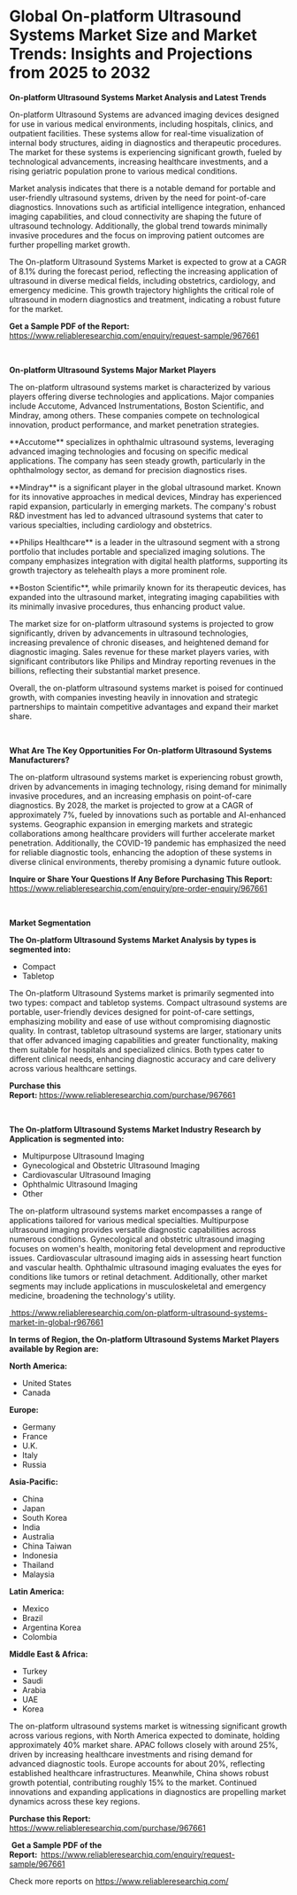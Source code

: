 <p><h1>Global On-platform Ultrasound Systems Market Size and Market Trends: Insights and Projections from 2025 to 2032</h1></p><p><strong>On-platform Ultrasound Systems Market Analysis and Latest Trends</strong></p>
<p><p>On-platform Ultrasound Systems are advanced imaging devices designed for use in various medical environments, including hospitals, clinics, and outpatient facilities. These systems allow for real-time visualization of internal body structures, aiding in diagnostics and therapeutic procedures. The market for these systems is experiencing significant growth, fueled by technological advancements, increasing healthcare investments, and a rising geriatric population prone to various medical conditions. </p><p>Market analysis indicates that there is a notable demand for portable and user-friendly ultrasound systems, driven by the need for point-of-care diagnostics. Innovations such as artificial intelligence integration, enhanced imaging capabilities, and cloud connectivity are shaping the future of ultrasound technology. Additionally, the global trend towards minimally invasive procedures and the focus on improving patient outcomes are further propelling market growth. </p><p>The On-platform Ultrasound Systems Market is expected to grow at a CAGR of 8.1% during the forecast period, reflecting the increasing application of ultrasound in diverse medical fields, including obstetrics, cardiology, and emergency medicine. This growth trajectory highlights the critical role of ultrasound in modern diagnostics and treatment, indicating a robust future for the market.</p></p>
<p><strong>Get a Sample PDF of the Report:&nbsp;</strong> <a href="https://www.reliableresearchiq.com/enquiry/request-sample/967661?utm_campaign=2299&utm_medium=2&utm_source=Github&utm_content=ia&utm_term=30032025&utm_id=on-platform-ultrasound-systems">https://www.reliableresearchiq.com/enquiry/request-sample/967661</a></p>
<p>&nbsp;</p>
<p><strong>On-platform Ultrasound Systems Major Market Players</strong></p>
<p><p>The on-platform ultrasound systems market is characterized by various players offering diverse technologies and applications. Major companies include Accutome, Advanced Instrumentations, Boston Scientific, and Mindray, among others. These companies compete on technological innovation, product performance, and market penetration strategies.</p><p>**Accutome** specializes in ophthalmic ultrasound systems, leveraging advanced imaging technologies and focusing on specific medical applications. The company has seen steady growth, particularly in the ophthalmology sector, as demand for precision diagnostics rises.</p><p>**Mindray** is a significant player in the global ultrasound market. Known for its innovative approaches in medical devices, Mindray has experienced rapid expansion, particularly in emerging markets. The company's robust R&D investment has led to advanced ultrasound systems that cater to various specialties, including cardiology and obstetrics.</p><p>**Philips Healthcare** is a leader in the ultrasound segment with a strong portfolio that includes portable and specialized imaging solutions. The company emphasizes integration with digital health platforms, supporting its growth trajectory as telehealth plays a more prominent role.</p><p>**Boston Scientific**, while primarily known for its therapeutic devices, has expanded into the ultrasound market, integrating imaging capabilities with its minimally invasive procedures, thus enhancing product value.</p><p>The market size for on-platform ultrasound systems is projected to grow significantly, driven by advancements in ultrasound technologies, increasing prevalence of chronic diseases, and heightened demand for diagnostic imaging. Sales revenue for these market players varies, with significant contributors like Philips and Mindray reporting revenues in the billions, reflecting their substantial market presence.</p><p>Overall, the on-platform ultrasound systems market is poised for continued growth, with companies investing heavily in innovation and strategic partnerships to maintain competitive advantages and expand their market share.</p></p>
<p>&nbsp;</p>
<p><strong>What Are The Key Opportunities For On-platform Ultrasound Systems Manufacturers?</strong></p>
<p><p>The on-platform ultrasound systems market is experiencing robust growth, driven by advancements in imaging technology, rising demand for minimally invasive procedures, and an increasing emphasis on point-of-care diagnostics. By 2028, the market is projected to grow at a CAGR of approximately 7%, fueled by innovations such as portable and AI-enhanced systems. Geographic expansion in emerging markets and strategic collaborations among healthcare providers will further accelerate market penetration. Additionally, the COVID-19 pandemic has emphasized the need for reliable diagnostic tools, enhancing the adoption of these systems in diverse clinical environments, thereby promising a dynamic future outlook.</p></p>
<p><strong>Inquire or Share Your Questions If Any Before Purchasing This Report:</strong> <a href="https://www.reliableresearchiq.com/enquiry/pre-order-enquiry/967661?utm_campaign=2299&utm_medium=2&utm_source=Github&utm_content=ia&utm_term=30032025&utm_id=on-platform-ultrasound-systems">https://www.reliableresearchiq.com/enquiry/pre-order-enquiry/967661</a></p>
<p>&nbsp;</p>
<p><strong>Market Segmentation</strong></p>
<p><strong>The On-platform Ultrasound Systems Market Analysis by types is segmented into:</strong></p>
<p><ul><li>Compact</li><li>Tabletop</li></ul></p>
<p><p>The On-platform Ultrasound Systems market is primarily segmented into two types: compact and tabletop systems. Compact ultrasound systems are portable, user-friendly devices designed for point-of-care settings, emphasizing mobility and ease of use without compromising diagnostic quality. In contrast, tabletop ultrasound systems are larger, stationary units that offer advanced imaging capabilities and greater functionality, making them suitable for hospitals and specialized clinics. Both types cater to different clinical needs, enhancing diagnostic accuracy and care delivery across various healthcare settings.</p></p>
<p><strong>Purchase this Report:&nbsp;</strong><a href="https://www.reliableresearchiq.com/purchase/967661?utm_campaign=2299&utm_medium=2&utm_source=Github&utm_content=ia&utm_term=30032025&utm_id=on-platform-ultrasound-systems">https://www.reliableresearchiq.com/purchase/967661</a></p>
<p>&nbsp;</p>
<p><strong>The On-platform Ultrasound Systems Market Industry Research by Application is segmented into:</strong></p>
<p><ul><li>Multipurpose Ultrasound Imaging</li><li>Gynecological and Obstetric Ultrasound Imaging</li><li>Cardiovascular Ultrasound Imaging</li><li>Ophthalmic Ultrasound Imaging</li><li>Other</li></ul></p>
<p><p>The on-platform ultrasound systems market encompasses a range of applications tailored for various medical specialties. Multipurpose ultrasound imaging provides versatile diagnostic capabilities across numerous conditions. Gynecological and obstetric ultrasound imaging focuses on women's health, monitoring fetal development and reproductive issues. Cardiovascular ultrasound imaging aids in assessing heart function and vascular health. Ophthalmic ultrasound imaging evaluates the eyes for conditions like tumors or retinal detachment. Additionally, other market segments may include applications in musculoskeletal and emergency medicine, broadening the technology's utility.</p></p>
<p><a href="https://www.reliableresearchiq.com/on-platform-ultrasound-systems-market-in-global-r967661?utm_campaign=2299&utm_medium=2&utm_source=Github&utm_content=ia&utm_term=30032025&utm_id=on-platform-ultrasound-systems">&nbsp;https://www.reliableresearchiq.com/on-platform-ultrasound-systems-market-in-global-r967661</a></p>
<p><strong>In terms of Region, the On-platform Ultrasound Systems Market Players available by Region are:</strong></p>
<p>
    <p> <strong> North America: </strong>
        <ul>
            <li>United States</li>
            <li>Canada</li>
        </ul>
        </p> 
    <p> <strong> Europe: </strong>
        <ul>
            <li>Germany</li>
            <li>France</li>
            <li>U.K.</li>
            <li>Italy</li>
            <li>Russia</li>
        </ul>
        </p> 
    <p> <strong> Asia-Pacific: </strong>
        <ul>
            <li>China</li>
            <li>Japan</li>
            <li>South Korea</li>
            <li>India</li>
            <li>Australia</li>
            <li>China Taiwan</li>
            <li>Indonesia</li>
            <li>Thailand</li>
            <li>Malaysia</li>
        </ul>
        </p> 
    <p> <strong> Latin America: </strong>
        <ul>
            <li>Mexico</li>
            <li>Brazil</li>
            <li>Argentina Korea</li>
            <li>Colombia</li>
        </ul>
        </p> 
    <p> <strong> Middle East & Africa: </strong>
        <ul>
            <li>Turkey</li>
            <li>Saudi</li>
            <li>Arabia</li>
            <li>UAE</li>
            <li>Korea</li>
        </ul>
    </p>
    </p>
<p><p>The on-platform ultrasound systems market is witnessing significant growth across various regions, with North America expected to dominate, holding approximately 40% market share. APAC follows closely with around 25%, driven by increasing healthcare investments and rising demand for advanced diagnostic tools. Europe accounts for about 20%, reflecting established healthcare infrastructures. Meanwhile, China shows robust growth potential, contributing roughly 15% to the market. Continued innovations and expanding applications in diagnostics are propelling market dynamics across these key regions.</p></p>
<p><strong>Purchase this Report: </strong><a href="https://www.reliableresearchiq.com/purchase/967661?utm_campaign=2299&utm_medium=2&utm_source=Github&utm_content=ia&utm_term=30032025&utm_id=on-platform-ultrasound-systems">https://www.reliableresearchiq.com/purchase/967661</a></p>
<p>&nbsp;<strong>Get a Sample PDF of the Report:&nbsp;&nbsp;</strong><a href="https://www.reliableresearchiq.com/enquiry/request-sample/967661?utm_campaign=2299&utm_medium=2&utm_source=Github&utm_content=ia&utm_term=30032025&utm_id=on-platform-ultrasound-systems">https://www.reliableresearchiq.com/enquiry/request-sample/967661</a></p>
<p><strong></strong></p>
<p>Check more reports on <a href="https://www.reliableresearchiq.com/?utm_campaign=2299&utm_medium=2&utm_source=Github&utm_content=ia&utm_term=30032025&utm_id=on-platform-ultrasound-systems">https://www.reliableresearchiq.com/</a></p>